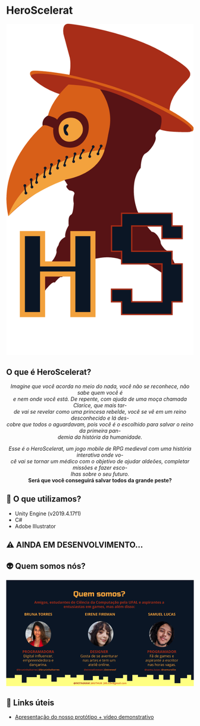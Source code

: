 # HeroScelerat
<p align="center">
  <img alt="Logo do projeto" src="./Assets/Sprites/Logo/Logo.png" />
</p>

## O que é HeroScelerat?

<p align="center"><i>Imagine que você acorda no meio do nada, você não se reconhece, não sabe quem você é<br>
e nem onde você está. De repente, com ajuda de uma moça chamada Clarice, que mais tar-<br>
de vai se revelar como uma princesa rebelde, você se vê em um reino desconhecido e lá des-<br>
cobre que todos o aguardavam, pois você é o escolhido para salvar o reino da primeira pan-<br>
demia da história da humanidade.</i></p> 

<p align="center"><i> Esse é o HeroScelerat, um jogo mobile de RPG medieval com uma história interativa onde vo-<br>
cê vai se tornar um médico com o objetivo de ajudar aldeões, completar missões e fazer esco-<br>lhas sobre o seu futuro.</i><br>
<b>Será que você conseguirá salvar todos da grande peste?</b></p> 

## :hammer: O que utilizamos?
- Unity Engine (v2019.4.17f1)
- C#
- Adobe Illustrator

## :warning: AINDA EM DESENVOLVIMENTO...


## :alien: Quem somos nós?
<p align="center">
  <img alt="Quem somos nós: Bruna Torres, Eirene Fireman e Samuel Lucas" src="./Assets/Sprites/Quem somos/Quem_Somos.png" />
</p>


## 🔗 Links úteis
- [Apresentação do nosso protótipo + vídeo demonstrativo](https://docs.google.com/presentation/d/1aPgbfmEM3_DS_FdfsZ7A_COGNskh_c3au71P6gO0qrE/edit#slide=id.gb5e6ca52b8_0_0)

